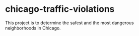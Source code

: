 # chicago-traffic-violations
This project is to determine the safest and the most dangerous neighborhoods in Chicago.
